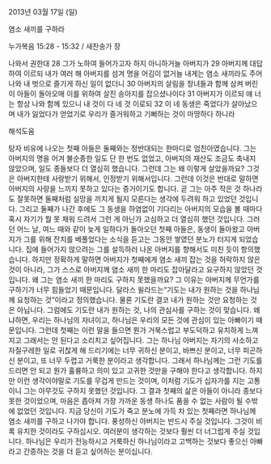 2013년 03월 17일 (일)

염소 새끼를 구하라



누가복음 15:28 - 15:32 / 새찬송가  장


나와서 권한대
28 그가 노하여 들어가고자 하지 아니하거늘 아버지가 29 아버지께 대답하여 이르되 내가 여러 해 아버지를 섬겨 명을 어김이 없거늘 내게는 염소 새끼라도 주어 나와 내 벗으로 즐기게 하신 일이 없더니
30 아버지의 살림을 창녀들과 함께 삼켜 버린 이 아들이 돌아오매 이를 위하여 살진 송아지를 잡으셨나이다 31 아버지가 이르되 얘 너는 항상 나와 함께 있으니 내 것이 다 네 것 이로되 32 이 네 동생은 죽었다가 살아났으며 내가 잃었다가 얻었기로 우리가 즐거워하고 기뻐하는 것이 마땅하다 하니라

해석도움





탕자 비유에 나오는 첫째 아들은 둘째와는 정반대되는 한마디로 엄친아였습니다. 그는 아버지의 명을 어겨 불순종한 일도 단 한 번도 없었고, 아버지의 재산도 조금도 축내지 않았으며, 일도 종들보다 더 열심히 했습니다. 그런데 그는 왜 이렇게 살았을까요? 그것은 아버지한테 사랑받기 위해서, 인정받기 위해서입니다. 그런데 이것은 반대로 말하면 아버지의 사랑을 느끼지 못하고 있다는 증거이기도 합니다. 곧
그는 아주 작은 것 하나라도 잘못하면 둘째처럼 실망을 끼치게 될지 모른다는 생각에 두려워 하고 있었던 것입니다. 그리고 둘째가 나간 후에도 그 동생을 하염없이 기다리는 아버지의 모습을 볼 때마다 혹시 자기가 뭘 못 채워 드려서 그런 게 아닌가 고심하고 더 열심히 했던 것입니다.
그러던 어느 날, 여느 때와 같이 늦게 일하다가 돌아오던 첫째 아들은, 동생이 돌아왔고 아버지가 그를 위해 잔치를 베풀었다는 소식을 듣고는 그동안 쌓였던 분노가 터지게 되었습니다. 집에 들어가지 않으려는 그를 설득하러 나온 아버지를 향해서도 미친 듯이 항의했습니다. 하지만 정확하게 말하면 아버지가 첫째에게 염소 새끼 잡는 것을 허락하지 않은 것이 아니라, 그가 스스로 아버지께 염소 새끼 한 마리도 잡아달라고 요구하지 않았던 것입니다. 왜 그는 염소 새끼 한 마리도 구하지 못했을까요? 그 이유는 아버지께 무언가를 구하기가 너무 힘들었기 때문입니다.
달라스 윌라드는“기도는 내가 원하는 것을 하나님께 요청하는 것”이라고 정의했습니다. 물론 기도란 결코 내가 원하는 것만 요청하는 것은 아닙니다. 그럼에도 기도란 내가 원하는 것, 나의 관심사를 구하는 것이 맞습니다. 왜냐하면, 우리는 하나님의 자녀이고, 하나님은 우리의 모든 것에 관심이 있는 아빠이기 때문입니다. 그런데 첫째는 이런 말을 들으면 뭔가 거북스럽고 부도덕하고 유치하게 느껴지고 그래서는 안 된다고 소리치고 싶어집니다. 그는 하나님 아버지는 자기의 사소하고 자질구레한 일로 귀찮게 해 드리기에는 너무 귀하신 분이고, 바쁘신 분이고, 너무 피곤하신 분이고, 또 너무 두렵고 거룩한 분이라고 생각합니다. 그래서 하나님께는 그런 기도를 드리면 안 되고 뭔가 훌륭하고 의미 있고 고귀한 것만을 구해야 한다고 생각합니다. 하지만 이런 생각이야말로 기도를 무겁게 만드는 것이며, 이처럼 기도가
십자가를 지는 고통이니 그는 아무것도 구하지 못했던 것입니다.
그 결과 첫째의 삶은 아들이 아니라 종보다 못한 것이었으며, 마음은 좁아져 가장 가까운 동생 하나도 품을 수 없는 사람이 될 수밖에 없었던 것입니다. 지금 당신이 기도가 죽고 분노에 가득 차 있는 첫째라면 하나님께 염소 새끼를 구하고 나가야 합니다. 풍성하신 아버지는 반드시 주실 것입니다. 그것이 비록 유치한 것이라도 구하십시오. 여러분이 생각하는 것보다 훨씬 더 너그럽게 주실 것입니다. 하나님은 우리가 전능하시고 거룩하신 하나님이라고 고백하는 것보다 좋으신 아빠라고 간증하는 것을 더 듣고 싶어하는 분이십니다.